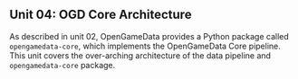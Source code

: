 ## Unit 04: OGD Core Architecture

As described in unit 02, OpenGameData provides a Python package called `opengamedata-core`, which implements the OpenGameData Core pipeline.
This unit covers the over-arching architecture of the data pipeline and `opengamedata-core` package.
